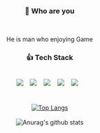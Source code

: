 <div align="center">
<h3>👀 Who are you</h3>
</br>
<p>He is man who enjoying Game</p>

<h3 align="center"><b>👍 Tech Stack</b></h3>
</br>
<img src="https://img.shields.io/badge/Python-3776AB?style=for-the-badge&logo=Python&logoColor=white">&nbsp &nbsp
<img src="https://img.shields.io/badge/C%23-239120?style=for-the-badge&logo=CSharp&logoColor=white">&nbsp &nbsp
<img src="https://img.shields.io/badge/c++-00599C?style=for-the-badge&logo=c%2B%2B&logoColor=white">&nbsp &nbsp
<img src="https://img.shields.io/badge/unity-black?style=for-the-badge&logo=unity&logoColor=white">&nbsp &nbsp
<img src="https://img.shields.io/badge/Unreal-black?style=for-the-badge&logo=unrealengine&logoColor=white">&nbsp &nbsp

#
[![Top Langs](https://github-readme-stats.vercel.app/api/top-langs/?username=Hdongyeop&layout=compact)](https://github.com/Hdongyeop)
</br>
</br>
![Anurag's github stats](https://github-readme-stats.vercel.app/api?username=Hdongyeop&show_icons=true&theme=dark)
